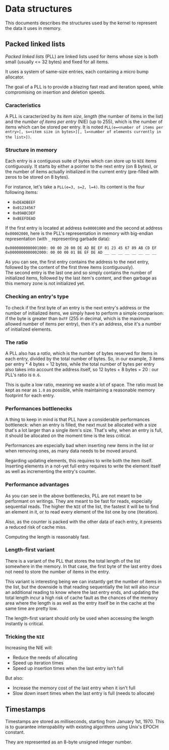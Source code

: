 # Data structures

This documents describes the structures used by the kernel to represent the data it uses in memory.

## Packed linked lists

_Packed linked lists_ (PLL) are linked lists used for items whose size is both small (usually <= 32 bytes) and fixed for all items.

It uses a system of same-size entries, each containing a micro bump allocator.

The goal of a PLL is to provide a blazing fast read and iteration speed, while compromising on insertion and deletion speeds.

### Caracteristics

A PLL is caracterized by its _item size_, _length_ (the number of items in the list) and the _number of items per entry_ (NIE) (up to 255), which is the number of items which can be stored per entry. It is noted `PLL(e=<number of items per entry>[, s=<item size in bytes>][, l=<number of elements currently in the list>])`.

### Structure in memory

Each entry is a contiguous suite of bytes which can store up to `NIE` items contiguously. It starts by either a pointer to the next entry (on 8 bytes), or the number of items actually initialized in the current entry (pre-filled with zeros to be stored on 8 bytes).

For instance, let's take a `PLL(e=3, s=2, l=4)`. Its content is the four following items:

* `0xDEADBEEF`
* `0x01234567`
* `0x89ABCDEF`
* `0xBEEFDEAD`

If the first entry is located at address `0x00001000` and the second at address `0x00002000`, here is the PLL's representation in memory with big-endian representation (with `_` representing garbade data):

```
0x0000000000001000: 00 00 20 00 DE AD BE EF 01 23 45 67 89 AB CD EF
0x0000000000002000: 00 00 00 01 BE EF DE AD __ __ __ __ __ __ __ __
```

As you can see, the first entry contains the address to the next entry, followed by the content of the first three items (contiguously).  
The second entry is the last one and so simply contains the number of initialized items, followed by the last item's content, and then garbage as this memory zone is not initialized yet.

### Checking an entry's type

To check if the first byte of an entry is the next entry's address or the number of initialized items, we simply have to perform a simple comparison: if the byte is greater than `0xFF` (255 in decimal, which is the maximum allowed number of items per entry), then it's an address, else it's a number of initialized elements.

### The ratio

A PLL also has a _ratio_, which is the number of bytes reserved for items in each entry, divided by the total number of bytes. So, in our example, 3 items per entry * 4 bytes = 12 bytes, while the total number of bytes per entry also takes into account the address itself, so 12 bytes + 8 bytes = 20 : our PLL's ratio is `0.6`.

This is quite a low ratio, meaning we waste a lot of space. The ratio must be kept as near as `1.0` as possible, while maintaining a reasonable memory footprint for each entry.

### Performances bottlenecks

A thing to keep in mind is that PLL have a considerable performances bottleneck: when an entry is filled, the next must be allocated with a size that's a lot larger than a single item's size. That's why, when an entry is full, it should be allocated on the moment time is the less critical.

Performances are especially bad when inserting new items in the list or when removing ones, as many data needs to be moved around.

Regarding updating elements, this requires to write both the item itself. Inserting elements in a not-yet full entry requires to write the element itself as well as incrementing the entry's counter.

### Performance advantages

As you can see in the above bottlenecks, PLL are not meant to be performant on writings. They are meant to be fast for reads, especially sequential reads. The higher the `NIE` of the list, the fastest it will be to find an element in it, or to read every element of the list one by one (iteration).

Also, as the counter is packed with the other data of each entry, it presents a reduced risk of cache miss.

Computing the length is reasonably fast.

### Length-first variant

There is a variant of the PLL that stores the total length of the list somewhere in the memory. In that case, the first byte of the last entry does not need to store the number of items in the entry.

This variant is interesting being we can instantly get the number of items in the list, but the downside is that reading sequentially the list will also incur an additional reading to know where the last entry ends, and updating the total length incur a high risk of cache fault as the chances of the memory area where the length is as well as the entry itself be in the cache at the same time are pretty low.

The length-first variant should only be used when accessing the length instantly is critical.

### Tricking the `NIE`

Increasing the NIE will:

- Reduce the needs of allocating
- Speed up iteration times
- Speed up insertion times when the last entry isn't full

But also:

- Increase the memory cost of the last entry when it isn't full
- Slow down insert times when the last entry is full (needs to allocate)

## Timestamps

Timestamps are stored as milliseconds, starting from January 1st, 1970. This is to guarantee interopability with existing algorithms using Unix's EPOCH constant.

They are represented as an 8-byte unsigned integer number.
